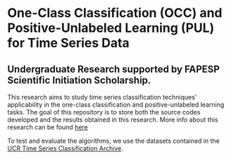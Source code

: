 # One-Class Classification (OCC) and Positive-Unlabeled Learning (PUL) for Time Series Data 

## Undergraduate Research supported by FAPESP Scientific Initiation Scholarship. <br/>

This research aims to study time series classification techniques' applicability in the one-class classification and positive-unlabeled learning tasks. The goal of this repository is to store both the source codes developed and the results obtained in this research. More info about this research can be found [here](https://bv.fapesp.br/en/bolsas/195139/one-class-classification-and-positive-unlabeled-learning-for-time-series-data/)

To test and evaluate the algorithms, we use the datasets contained in the [UCR Time Series Classification Archive](https://www.cs.ucr.edu/~eamonn/time_series_data_2018/).
